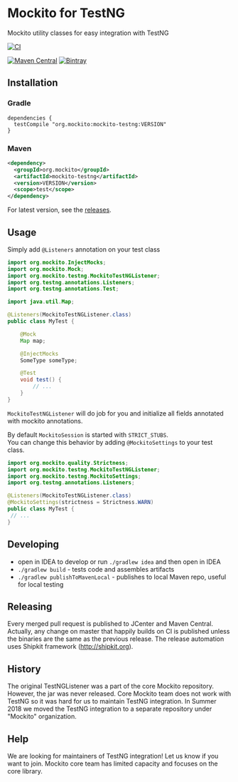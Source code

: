 # Mockito for TestNG

Mockito utility classes for easy integration with TestNG

[![CI](https://github.com/mockito/mockito-testng/workflows/CI/badge.svg)](https://github.com/mockito/mockito-testng/actions?query=workflow%3ACI)

[![Maven Central](https://img.shields.io/maven-central/v/org.mockito/mockito-testng.svg)](https://search.maven.org/artifact/org.mockito/mockito-testng/)
[![Bintray](https://img.shields.io/bintray/v/mockito/maven/mockito-testng)](https://bintray.com/mockito/maven/mockito-testng/_latestVersion)

## Installation

### Gradle
```Gradle
dependencies {
  testCompile "org.mockito:mockito-testng:VERSION"
}
```

### Maven
```xml
<dependency>
  <groupId>org.mockito</groupId>
  <artifactId>mockito-testng</artifactId>
  <version>VERSION</version>
  <scope>test</scope>
</dependency>
```

For latest version, see the [releases](https://github.com/mockito/mockito-testng/releases).

## Usage

Simply add `@Listeners` annotation on your test class

```java
import org.mockito.InjectMocks;
import org.mockito.Mock;
import org.mockito.testng.MockitoTestNGListener;
import org.testng.annotations.Listeners;
import org.testng.annotations.Test;

import java.util.Map;

@Listeners(MockitoTestNGListener.class)
public class MyTest {

    @Mock
    Map map;

    @InjectMocks
    SomeType someType;

    @Test
    void test() {
        // ...
    }
}
```

`MockitoTestNGListener` will do job for you and initialize all fields annotated with mockito annotations.

By default `MockitoSession` is started with `STRICT_STUBS`.  
You can change this behavior by adding `@MockitoSettings` to your test class.

```java
import org.mockito.quality.Strictness;
import org.mockito.testng.MockitoTestNGListener;
import org.mockito.testng.MockitoSettings;
import org.testng.annotations.Listeners;

@Listeners(MockitoTestNGListener.class)
@MockitoSettings(strictness = Strictness.WARN)
public class MyTest {
 // ...
}
```

## Developing

- open in IDEA to develop or run ```./gradlew idea``` and then open in IDEA
- ```./gradlew build``` - tests code and assembles artifacts
- ```./gradlew publishToMavenLocal``` - publishes to local Maven repo, useful for local testing

## Releasing

Every merged pull request is published to JCenter and Maven Central.
Actually, any change on master that happily builds on CI is published
unless the binaries are the same as the previous release.
The release automation uses Shipkit framework (http://shipkit.org).

## History

The original TestNGListener was a part of the core Mockito repository. However, the jar was never released. Core Mockito team does not work with TestNG so it was hard for us to maintain TestNG integration. In Summer 2018 we moved the TestNG integration to a separate repository under "Mockito" organization.

## Help

We are looking for maintainers of TestNG integration! Let us know if you want to join. Mockito core team has limited capacity and focuses on the core library.
